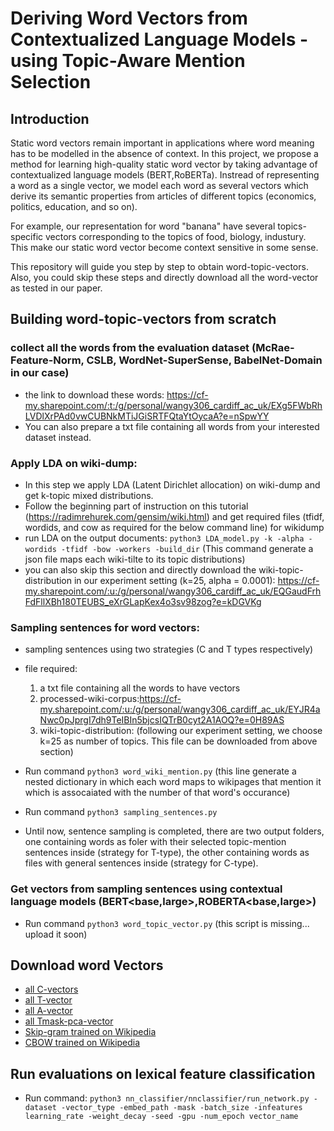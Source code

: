 # Deriving Word Vectors from Contextualized Language Models - using Topic-Aware Mention Selection

## Introduction

Static word vectors remain important in applications where word meaning has to be modelled in the absence of context. In this project, we propose a method for learning high-quality static word vector by taking advantage of contextualized language models (BERT,RoBERTa). Instread of representing a word as a single vector, we model each word as several vectors which derive its semantic properties from articles of different topics (economics, politics, education, and so on). 

For example, our representation for word "banana" have several topics-specific vectors corresponding to the topics of food, biology, industury. This make our static word vector become context sensitive in some sense.

This repository will guide you step by step to obtain word-topic-vectors. Also, you could skip these steps and directly download all the word-vector as tested in our paper. 

## Building word-topic-vectors from scratch

### collect all the words from the evaluation dataset (McRae-Feature-Norm, CSLB, WordNet-SuperSense, BabelNet-Domain in our case)

- the link to download these words: https://cf-my.sharepoint.com/:t:/g/personal/wangy306_cardiff_ac_uk/EXg5FWbRhLVDlXrPAd0vwCUBNkMTiJGiSRTFQtaYtOycaA?e=nSpwYY
- You can also prepare a txt file containing all words from your interested dataset instead. 

### Apply LDA on wiki-dump:
- In this step we apply LDA (Latent Dirichlet allocation) on wiki-dump and get k-topic mixed distributions.
- Follow the beginning part of instruction on this tutorial (https://radimrehurek.com/gensim/wiki.html) and get required files (tfidf, wordids, and cow as required for the below command line) for wikidump
- run LDA on the output documents: `python3 LDA_model.py -k -alpha -wordids -tfidf -bow -workers -build_dir` (This command generate a json file maps each wiki-tilte to its topic distributions)
- you can also skip this section and directly download the wiki-topic-distribution in our experiment setting (k=25, alpha = 0.0001): https://cf-my.sharepoint.com/:u:/g/personal/wangy306_cardiff_ac_uk/EQGaudFrhFdFllXBh180TEUBS_eXrGLapKex4o3sv98zog?e=kDGVKg

### Sampling sentences for word vectors:
- sampling sentences using two strategies (C and T types respectively)
- file required: 
  1. a txt file containing all the words to have vectors
  2. processed-wiki-corpus:https://cf-my.sharepoint.com/:u:/g/personal/wangy306_cardiff_ac_uk/EYJR4aNwc0pJprgI7dh9TeIBIn5bjcsIQTrB0cyt2A1AOQ?e=0H89AS
  3. wiki-topic-distribution: (following our experiment setting, we choose k=25 as number of topics. This file can be downloaded from above section)

- Run command `python3 word_wiki_mention.py`
  (this line generate a nested dictionary in which each word maps to wikipages that mention it which is assocaiated with the number of that word's occurance)
- Run command `python3 sampling_sentences.py` 
- Until now, sentence sampling is completed, there are two output folders, one containing words as foler with their selected topic-mention sentences inside (strategy for T-type), the other containing words as files with general sentences inside (strategy for C-type).

### Get vectors from sampling sentences using contextual language models (BERT<base,large>,ROBERTA<base,large>)
- Run command `python3 word_topic_vector.py` (this script is missing... upload it soon)

## Download word Vectors

- [all C-vectors](https://zenodo.org/record/4925042#.YMKch3VKg5l)
- [all T-vector](https://zenodo.org/record/4921323#.YMKcvHVKg5k)
- [all A-vector](https://zenodo.org/record/4925059#.YMKjPHVKg5k)
- [all Tmask-pca-vector](https://zenodo.org/record/4925073#.YMKjw3VKg5k)
- [Skip-gram trained on Wikipedia](https://cf-my.sharepoint.com/:t:/g/personal/wangy306_cardiff_ac_uk/ERPqned64qRFv-ri5_jN0CIB5z2V7XlKD9I3qm93A80wAw?e=Uu3LvF)
- [CBOW trained on Wikipedia](https://drive.google.com/file/d/171iSHR6GcL3k4IB2JsblHJuifoFarmFZ/view?usp=sharing)


## Run evaluations on lexical feature classification
- Run command: `python3 nn_classifier/nnclassifier/run_network.py -dataset -vector_type -embed_path -mask -batch_size -infeatures learning_rate -weight_decay -seed -gpu -num_epoch vector_name`

